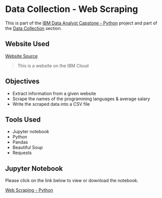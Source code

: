 <h1>Data Collection - Web Scraping</h1>

<p>This is part of the <a href = 'https://github.com/FaiLuReH3Ro/IBM-DataAnalyst-Capstone'>IBM Data Analyst Capstone - Python</a> project and part of the <a href = 'https://github.com/FaiLuReH3Ro/IBM-DA-Capstone-Py?tab=readme-ov-file#data-collection'>Data Collection</a> section.</p>

<h2>Website Used</h2>

<a href = 'https://cf-courses-data.s3.us.cloud-object-storage.appdomain.cloud/IBM-DA0321EN-SkillsNetwork/labs/datasets/Programming_Languages.html'>Website Source</a>
> This is a website on the IBM Cloud

<h2>Objectives</h2>

* Extract information from a given website 
* Scrape the names of the programming languages & average salary
* Write the scraped data into a CSV file

<h2>Tools Used</h2>

* Jupyter notebook
* Python
* Pandas
* Beautiful Soup
* Requests

## Jupyter Notebook

Please click on the link below to view or download the notebook.

[Web Scraping - Python](https://github.com/FaiLuReH3Ro/DataCollection-WebScraping/blob/main/Collecting_Data_Using_Web_Scraping.ipynb)
